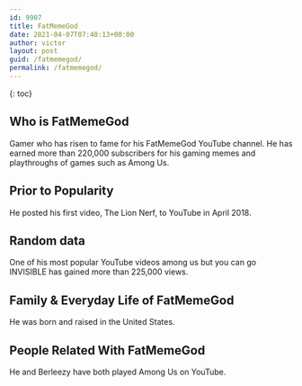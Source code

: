 ```yaml
---
id: 9907
title: FatMemeGod
date: 2021-04-07T07:40:13+00:00
author: victor
layout: post
guid: /fatmemegod/
permalink: /fatmemegod/
---
```



{: toc}


## Who is FatMemeGod



Gamer who has risen to fame for his FatMemeGod YouTube channel. He has earned more than 220,000 subscribers for his gaming memes and playthroughs of games such as Among Us.

                
                
                
## Prior to Popularity



He posted his first video, The Lion Nerf, to YouTube in April 2018.

                
                
                
## Random data



One of his most popular YouTube videos among us but you can go INVISIBLE has gained more than 225,000 views. 

                
                
                
## Family & Everyday Life of FatMemeGod



He was born and raised in the United States.

                
                
                
## People Related With FatMemeGod



He and Berleezy have both played Among Us on YouTube.

                
              
            
          
          
          